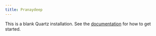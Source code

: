 ```yaml
---
title: Pranaydeep
---
```


This is a blank Quartz installation.
See the [documentation](https://quartz.jzhao.xyz) for how to get started.
